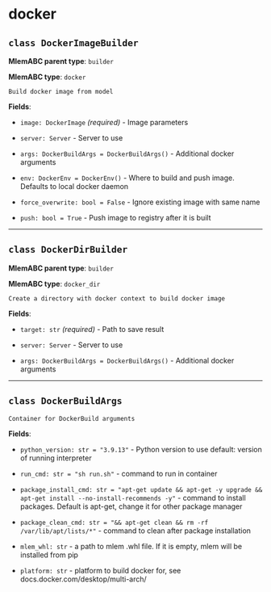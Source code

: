 # docker

## `class DockerImageBuilder`

**MlemABC parent type**: `builder`

**MlemABC type**: `docker`

    Build docker image from model

**Fields**:

- `image: DockerImage` _(required)_ - Image parameters

- `server: Server` - Server to use

- `args: DockerBuildArgs = DockerBuildArgs()` - Additional docker arguments

- `env: DockerEnv = DockerEnv()` - Where to build and push image. Defaults to
  local docker daemon

- `force_overwrite: bool = False` - Ignore existing image with same name

- `push: bool = True` - Push image to registry after it is built

---

## `class DockerDirBuilder`

**MlemABC parent type**: `builder`

**MlemABC type**: `docker_dir`

    Create a directory with docker context to build docker image

**Fields**:

- `target: str` _(required)_ - Path to save result

- `server: Server` - Server to use

- `args: DockerBuildArgs = DockerBuildArgs()` - Additional docker arguments

---

## `class DockerBuildArgs`

    Container for DockerBuild arguments

**Fields**:

- `python_version: str = "3.9.13"` - Python version to use default: version of
  running interpreter

- `run_cmd: str = "sh run.sh"` - command to run in container

- `package_install_cmd: str = "apt-get update && apt-get -y upgrade && apt-get install --no-install-recommends -y"` -
  command to install packages. Default is apt-get, change it for other package
  manager

- `package_clean_cmd: str = "&& apt-get clean && rm -rf /var/lib/apt/lists/*"` -
  command to clean after package installation

- `mlem_whl: str` - a path to mlem .whl file. If it is empty, mlem will be
  installed from pip

- `platform: str` - platform to build docker for, see
  docs.docker.com/desktop/multi-arch/
